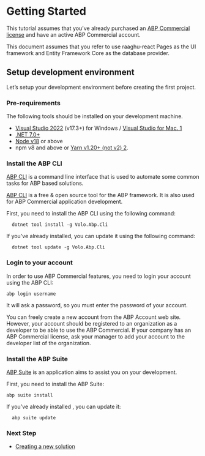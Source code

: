 Getting Started
===============

This tutorial assumes that you’ve already purchased an [ABP Commercial license](https://commercial.abp.io/pricing) and have an active ABP Commercial account.

This document assumes that you refer to use raaghu-react Pages as the UI framework and Entity Framework Core as the database provider.

Setup development environment
-----------------------------

Let’s setup your development environment before creating the first project.

### Pre-requirements

The following tools should be installed on your development machine.

* [Visual Studio 2022](https://visualstudio.microsoft.com/vs/) (v17.3+) for Windows / [Visual Studio for Mac. 1](https://visualstudio.microsoft.com/vs/mac/)
* [.NET 7.0+](https://dotnet.microsoft.com/en-us/download/dotnet)
* [Node v18](https://nodejs.org/en) or above
* npm v8 and above or [Yarn v1.20+ (not v2) 2](https://classic.yarnpkg.com/en/docs/install#windows-stable).

### Install the ABP CLI

[ABP CLI](https://docs.abp.io/en/abp/latest/CLI) is a command line interface that is used to automate some common tasks for ABP based solutions.

[ABP CLI](https://docs.abp.io/en/abp/latest/CLI) is a free & open source tool for the ABP framework. It is also used for ABP Commercial application development.

First, you need to install the ABP CLI using the following command:

```
  dotnet tool install -g Volo.Abp.Cli
```

If you've already installed, you can update it using the following command:

```
  dotnet tool update -g Volo.Abp.Cli
```

### Login to your account

In order to use ABP Commercial features, you need to login your account using the ABP CLI:

```
abp login username 
```

It will ask a password, so you must enter the password of your account.

You can freely create a new account from the ABP Account web site. However, your account should be registered to an organization as a developer to be able to use the ABP Commercial. If your company has an ABP Commercial license, ask your manager to add your account to the developer list of the organization.

### Install the ABP Suite

[ABP Suite](https://docs.abp.io/en/commercial/7.2/abp-suite/index) is an application aims to assist you on your development.

First, you need to install the ABP Suite:

```
abp suite install
```

If you’ve already installed , you can update it:

```
  abp suite update
```

### Next Step

* [Creating a new solution](Creating-A-New-Solution.md)
